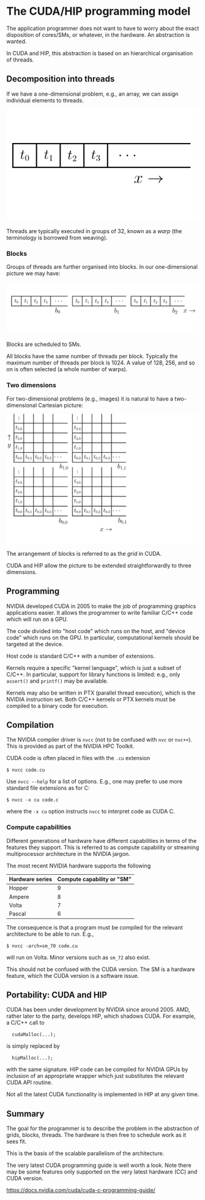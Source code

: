 
# The CUDA/HIP programming model

The application programmer does not want to have to worry about
the exact disposition of cores/SMs, or whatever, in the hardware.
An abstraction is wanted.

In CUDA and HIP, this abstraction is based on an hierarchical
organisation of threads.


## Decomposition into threads

If we have a one-dimensional problem, e.g., an array, we can assign
individual elements to threads.

![A single thread block in one dimension](../images/ks-threads-1d-1block.svg)

Threads are typically executed in groups of 32, known as a *warp*
(the terminology is borrowed from weaving).


### Blocks

Groups of threads are further organised into blocks. In our
one-dimensional picture we may have:

![Threads and blocks in one dimension](../images/ks-threads-1d-3blocks.svg)

Blocks are scheduled to SMs.

All blocks have the same number of threads per block. Typically
the maximum number of threads per block is 1024. A value of
128, 256, and so on is often selected (a whole number of warps).


### Two dimensions

For two-dimensional problems (e.g., images) it is natural to have
a two-dimensional Cartesian picture:

![Threads and blocks in two dimensions](../images/ks-threads-2d-4blocks.svg)

The arrangement of blocks is referred to as the *grid* in CUDA.

CUDA and HIP allow the picture to be extended straightforwardly
to three dimensions.


## Programming

NVIDIA developed CUDA in 2005 to make the job of programming
graphics applications easier. It allows the programmer to
write familiar C/C++ code which will run on a GPU.

The code divided into "host code" which runs on the host, and
"device code"  which runs on the GPU. In particular, computational
kernels should be targeted at the device.

Host code is standard C/C++ with a number of extensions.

Kernels require a specific "kernel language", which is just a subset
of C/C++. In particular, support for library functions is limited:
e.g., only `assert()` and `printf()` may be available.

Kernels may also be written in PTX (parallel thread execution), which
is the NVIDIA instruction set. Both C/C++ kernels or PTX kernels
must be compiled to a binary code for execution.


## Compilation

The NVIDIA compiler driver is `nvcc` (not to be confused with `nvc`
or `nvc++`). This is provided as part of the NVIDIA HPC Toolkit.

CUDA code is often placed in files with the `.cu` extension
```
$ nvcc code.cu
```
Use `nvcc --help` for a list of options. E.g., one may prefer to use more
standard file extensions as for C:
```
$ nvcc -x cu code.c
```
where the `-x cu` option instructs `nvcc` to interpret code as CUDA C.

### Compute capabilities

Different generations of hardware have different capabilities in terms
of the features they support. This is referred to as compute capability
or streaming multiprocessor architecture in the NVIDIA jargon.

The most recent NVIDIA hardware supports the following

| Hardware series | Compute capability or "SM" |
|-----------------|----------------------------|
| Hopper          | 9                          |
| Ampere          | 8                          |
| Volta           | 7                          |
| Pascal          | 6                          |

The consequence is that a program must be compiled for the relevant
architecture to be able to run. E.g.,
```
$ nvcc -arch=sm_70 code.cu
```
will run  on Volta. Minor versions such as `sm_72` also exist.

This should not be confused with the CUDA version. The SM is a hardware
feature, which the CUDA version is a software issue.


## Portability: CUDA and HIP

CUDA has been under development by NVIDIA since around 2005. AMD, rather
later to the party, develops HIP, which shadows CUDA. For
example, a C/C++ call to
```
  cudaMalloc(...);
```
is simply replaced by
```
  hipMalloc(...);
```
with the same signature. HIP code can be compiled for NVIDIA GPUs by
inclusion of an appropriate wrapper which just substitutes the relevant
CUDA API routine.

Not all the latest CUDA functionality is implemented in HIP at any given
time.


## Summary

The goal for the programmer is to describe the problem in the
abstraction of grids, blocks, threads. The hardware is then
free to schedule work as it sees fit.

This is the basis of the scalable parallelism of the architecture.


The very latest CUDA programming guide is well worth a look. Note
there may be some features only supported on the very latest
hardware (CC) and CUDA version.

https://docs.nvidia.com/cuda/cuda-c-programming-guide/
